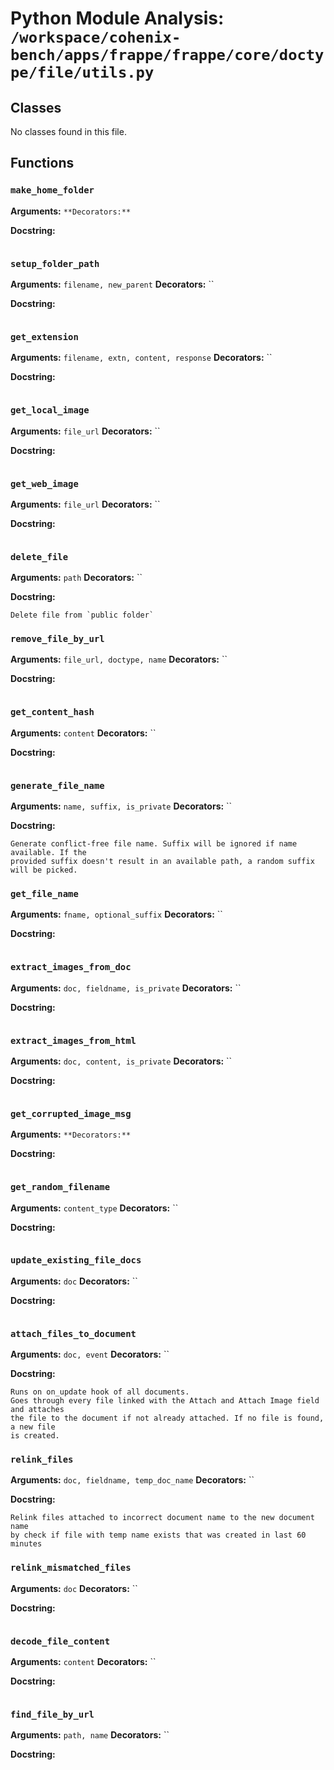 # Python Module Analysis: `/workspace/cohenix-bench/apps/frappe/frappe/core/doctype/file/utils.py`

## Classes

No classes found in this file.


## Functions

### `make_home_folder`
**Arguments:** ``
**Decorators:** ``

**Docstring:**
```

```
### `setup_folder_path`
**Arguments:** `filename, new_parent`
**Decorators:** ``

**Docstring:**
```

```
### `get_extension`
**Arguments:** `filename, extn, content, response`
**Decorators:** ``

**Docstring:**
```

```
### `get_local_image`
**Arguments:** `file_url`
**Decorators:** ``

**Docstring:**
```

```
### `get_web_image`
**Arguments:** `file_url`
**Decorators:** ``

**Docstring:**
```

```
### `delete_file`
**Arguments:** `path`
**Decorators:** ``

**Docstring:**
```
Delete file from `public folder`
```
### `remove_file_by_url`
**Arguments:** `file_url, doctype, name`
**Decorators:** ``

**Docstring:**
```

```
### `get_content_hash`
**Arguments:** `content`
**Decorators:** ``

**Docstring:**
```

```
### `generate_file_name`
**Arguments:** `name, suffix, is_private`
**Decorators:** ``

**Docstring:**
```
Generate conflict-free file name. Suffix will be ignored if name available. If the
provided suffix doesn't result in an available path, a random suffix will be picked.
```
### `get_file_name`
**Arguments:** `fname, optional_suffix`
**Decorators:** ``

**Docstring:**
```

```
### `extract_images_from_doc`
**Arguments:** `doc, fieldname, is_private`
**Decorators:** ``

**Docstring:**
```

```
### `extract_images_from_html`
**Arguments:** `doc, content, is_private`
**Decorators:** ``

**Docstring:**
```

```
### `get_corrupted_image_msg`
**Arguments:** ``
**Decorators:** ``

**Docstring:**
```

```
### `get_random_filename`
**Arguments:** `content_type`
**Decorators:** ``

**Docstring:**
```

```
### `update_existing_file_docs`
**Arguments:** `doc`
**Decorators:** ``

**Docstring:**
```

```
### `attach_files_to_document`
**Arguments:** `doc, event`
**Decorators:** ``

**Docstring:**
```
Runs on on_update hook of all documents.
Goes through every file linked with the Attach and Attach Image field and attaches
the file to the document if not already attached. If no file is found, a new file
is created.
```
### `relink_files`
**Arguments:** `doc, fieldname, temp_doc_name`
**Decorators:** ``

**Docstring:**
```
Relink files attached to incorrect document name to the new document name
by check if file with temp name exists that was created in last 60 minutes
```
### `relink_mismatched_files`
**Arguments:** `doc`
**Decorators:** ``

**Docstring:**
```

```
### `decode_file_content`
**Arguments:** `content`
**Decorators:** ``

**Docstring:**
```

```
### `find_file_by_url`
**Arguments:** `path, name`
**Decorators:** ``

**Docstring:**
```

```

